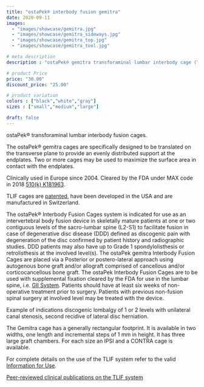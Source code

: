 ```yaml
---
title: "ostaPek® interbody fusion gemitra"
date: 2020-09-11
images: 
  - "images/showcase/gemitra.jpg"
  - "images/showcase/gemitra_sideways.jpg"
  - "images/showcase/gemitra_top.jpg"
  - "images/showcase/gemitra_tool.jpg"

# meta description
description : "ostaPek® gemitra transforaminal lumbar interbody cage (TLIF) cages for spine fusion."

# product Price
price: "30.00"
discount_price: "25.00"

# product variation
colors : ["black","white","gray"]
sizes : ["small","medium","large"]

draft: false
---
```


ostaPek® transforaminal lumbar interbody fusion cages.

The ostaPek® gemitra cages are specifically designed to be translated on the transverse plane to provide an evenly distributed support at the endplates. Two or more cages may be used to maximize the surface area in contact with the endplates.

Clinically used in Europe since 2004. Cleared by the FDA under MAX code in 2018 [510(k) K181963](https://www.accessdata.fda.gov/cdrh_docs/pdf18/K181963.pdf).

TLIF cages are [patented](https://spinenuances.com/download/patents), have been developed in the USA and are manufactured in Switzerland.

The ostaPek® Interbody Fusion Cages system is indicated for use as an intervertebral body fusion device in skeletally mature patients at one or two contiguous levels of the sacro-lumbar spine (L2-S1) to facilitate fusion in case of degenerative disc disease (DDD) defined as discogenic pain with degeneration of the disc confirmed by patient history and radiographic studies. DDD patients may also have up to Grade 1 spondylolisthesis or retrolisthesis at the involved level(s). 
The ostaPek gemitra Interbody Fusion Cages are placed via a Posterior or postero-lateral approach using autogenous bone graft and/or allograft comprised of cancellous and/or corticocancellous bone graft. The ostaPek Interbody Fusion Cages are to be used with supplemental fixation cleared by the FDA for use in the lumbar spine, i.e. [GII System](https://spinenuances.com/products/evos_gii_pedicle_fixation). Patients should have at least six weeks of non-operative treatment prior to surgery. Patients with previous non-fusion spinal surgery at involved level may be treated with the device.

Example of indications discogenic lombalgy of 1 or 2 levels with unilateral canal stenosis, second recidive of lateral disc herniation.

The Gemitra cage has a generally rectangular footprint. It is available in two widths, one length and incremental steps of 1 mm in height. It has three large graft chambers. For each size an IPSI and a CONTRA cage is available.

For complete details on the use of the TLIF system refer to the valid  [Information for Use](https://saps2412.github.io/IFUs/US_ostaPek_Interbody_Fusion_Cages_IFU_2018-10.pdf).

[Peer-reviewed clinical publications on the TLIF system](https://spinenuances.com/download/publications)